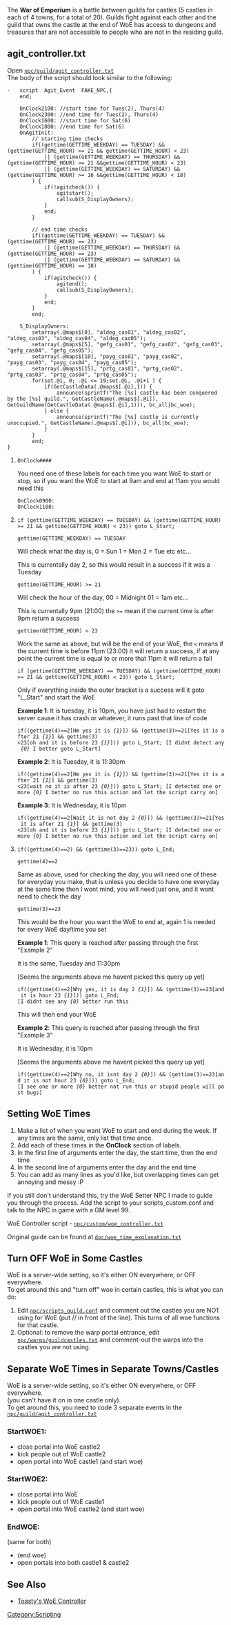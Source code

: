 The **War of Emperium** is a battle between guilds for castles (5 castles in each of 4 towns, for a total of 20). Guilds
fight against each other and the guild that owns the castle at the end of WoE has access to dungeons and treasures that
are not accessible to people who are not in the residing guild.

## agit_controller.txt

Open
[`npc/guild/agit_controller.txt`](https://github.com/HerculesWS/Hercules/blob/stable/npc/guild/agit_controller.txt)  
The body of the script should look similar to the following:

```HercScript
-	script	Agit_Event	FAKE_NPC,{
	end;

	OnClock2100: //start time for Tues(2), Thurs(4)
	OnClock2300: //end time for Tues(2), Thurs(4)
	OnClock1600: //start time for Sat(6)
	OnClock1800: //end time for Sat(6)
	OnAgitInit:
		// starting time checks
		if((gettime(GETTIME_WEEKDAY) == TUESDAY) && (gettime(GETTIME_HOUR) >= 21 && gettime(GETTIME_HOUR) < 23)
			|| (gettime(GETTIME_WEEKDAY) == THURSDAY) && (gettime(GETTIME_HOUR) >= 21 &&gettime(GETTIME_HOUR) < 23)
			|| (gettime(GETTIME_WEEKDAY) == SATURDAY) && (gettime(GETTIME_HOUR) >= 16 &&gettime(GETTIME_HOUR) < 18)
		) {
			if(!agitcheck()) {
				agitstart();
				callsub(S_DisplayOwners);
			}
			end;
		}

		// end time checks
		if((gettime(GETTIME_WEEKDAY) == TUESDAY) && (gettime(GETTIME_HOUR) == 23)
			|| (gettime(GETTIME_WEEKDAY) == THURSDAY) && (gettime(GETTIME_HOUR) == 23)
			|| (gettime(GETTIME_WEEKDAY) == SATURDAY) && (gettime(GETTIME_HOUR) == 18)
		) {
			if(agitcheck()) {
				agitend();
				callsub(S_DisplayOwners);
			}
			end;
		}
		end;

	S_DisplayOwners:
		setarray(.@maps$[0], "aldeg_cas01", "aldeg_cas02", "aldeg_cas03", "aldeg_cas04", "aldeg_cas05");
		setarray(.@maps$[5], "gefg_cas01", "gefg_cas02", "gefg_cas03", "gefg_cas04", "gefg_cas05");
		setarray(.@maps$[10], "payg_cas01", "payg_cas02", "payg_cas03", "payg_cas04", "payg_cas05");
		setarray(.@maps$[15], "prtg_cas01", "prtg_cas02", "prtg_cas03", "prtg_cas04", "prtg_cas05");
		for(set.@i, 0; .@i <= 19;set.@i, .@i+1 ) {
			if(GetCastleData(.@maps$[.@i],1)) {
				announce(sprintf("The [%s] castle has been conquered by the [%s] guild.", GetCastleName(.@maps$[.@i]), GetGuildName(GetCastleData(.@maps$[.@i],1))), bc_all|bc_woe);
			} else {
				announce(sprintf("The [%s] castle is currently unoccupied.", GetCastleName(.@maps$[.@i])), bc_all|bc_woe);
			}
		}
		end;
}
```

1. `OnClock####`

	You need one of these labels for each time you want WoE to start or stop, so if you want the WoE to start at 9am and end
	at 11am you would need this

	`OnClock0900:`  
	`OnClock1100:`


2. `if (gettime(GETTIME_WEEKDAY) == TUESDAY) && (gettime(GETTIME_HOUR) >= 21 && gettime(GETTIME_HOUR) < 23)) goto L_Start;`

	`gettime(GETTIME_WEEKDAY) == TUESDAY`

	Will check what the day is, 0 = Sun 1 = Mon 2 = Tue etc etc...

	This is currentally day 2, so this would result in a success if it was a Tuesday

	`gettime(GETTIME_HOUR) >= 21`

	Will check the hour of the day, 00 = Midnight 01 = 1am etc...

	This is currentally 9pm (21:00) the `>=` mean if the current time is after 9pm return a success

	`gettime(GETTIME_HOUR) < 23`

	Work the same as above, but will be the end of your WoE, the `<` means if the current time is before 11pm (23:00) it will
	return a success, if at any point the current time is equal to or more that 11pm it will return a fail

	`if (gettime(GETTIME_WEEKDAY) == TUESDAY) && (gettime(GETTIME_HOUR) >= 21 && gettime(GETTIME_HOUR) < 23)) goto L_Start;`

	Only if everything inside the outer bracket is a success will it goto "L_Start" and start the WoE

	**Example 1**: It is tuesday, it is 10pm, you have just had to restart the server cause it has crash or whatever, it
	runs past that line of code

	`if((gettime(4)==2[Hm yes it is `*`{1}`*`]) && (gettime(3)>=21[Yes it is after 21 `*`{1}`*`] && gettime(3)<23[oh and it is before 23 `*`{1}`*`])) goto L_Start; [I didnt detect any `*`{0}`*` I better goto L_Start]`

	**Example 2**: It is Tuesday, it is 11:30pm

	`if((gettime(4)==2[Hm yes it is `*`{1}`*`]) && (gettime(3)>=21[Yes it is after 21 `*`{1}`*`] && gettime(3)<23[wait no it is after 23 `*`{0}`*`])) goto L_Start; [I detected one or more `*`{0}`*` I better no run this action and let the script carry on]`

	**Example 3**: It is Wednesday, it is 10pm

	`if((gettime(4)==2[Wait it is not day 2 `*`{0}`*`]) && (gettime(3)>=21[Yes it is after 21 `*`{1}`*`] && gettime(3)<23[oh and it is before 23 `*`{1}`*`])) goto L_Start; [I detected one or more `*`{0}`*` I better no run this action and let the script carry on]`


3. `if((gettime(4)==2) && (gettime(3)==23)) goto L_End;`

	`gettime(4)==2`

	Same as above, used for checking the day, you will need one of these for everyday you make, that is unless you decide to
	have one everyday at the same time then I wont mind, you will need just one, and it wont need to check the day

	`gettime(3)==23`

	This would be the hour you want the WoE to end at, again 1 is needed for every WoE day/time you set

	**Example 1**: This query is reached after passing through the first "Example 2"

	It is the same, Tuesday and 11:30pm

	\[Seems the arguments above me havent picked this query up yet\]

	`if((gettime(4)==2[Why yes, it is day 2 `*`{1}`*`]) && (gettime(3)==23[and it is hour 23 `*`{1}`*`])) goto L_End;[I didnt see any `*`{0}`*` better run this`

	This will then end your WoE

	**Example 2**: This query is reached after passing through the first "Example 3"

	It is Wednesday, it is 10pm

	\[Seems the arguments above me havent picked this query up yet\]

	`if((gettime(4)==2[Why no, it isnt day 2 `*`{0}`*`]) && (gettime(3)==23[and it is not hour 23 `*`{0}`*`])) goto L_End;[I see one or more `*`{0}`*` better not run this or stupid people will post bugs]`

## Setting WoE Times

1.  Make a list of when you want WoE to start and end during the week. If any times are the same, only list that time
    once.
2.  Add each of these times in the **OnClock** section of labels.
3.  In the first line of arguments enter the day, the start time, then the end time
4.  In the second line of arguments enter the day and the end time
5.  You can add as many lines as you'd like, but overlapping times can get annoying and messy :P

If you still don't understand this, try the WoE Setter NPC I made to guide you through the process. Add the script to
your scripts_custom.conf and talk to the NPC in game with a GM level 99.

WoE Controller script -
[`npc/custom/woe_controller.txt`](https://github.com/HerculesWS/Hercules/blob/stable/npc/custom/woe_controller.txt)

Original guide can be found at
[`doc/woe_time_explanation.txt`](https://github.com/HerculesWS/Hercules/blob/stable/doc/woe_time_explanation.txt)

## Turn OFF WoE in Some Castles

WoE is a server-wide setting, so it's either ON everywhere, or OFF everywhere.  
To get around this and "turn off" woe in certain castles, this is what you can do:

1.  Edit [`npc/scripts_guild.conf`](https://github.com/HerculesWS/Hercules/blob/stable/npc/scripts_guild.conf) and
    comment out the castles you are NOT using for WoE (put // in front of the line). This turns of all woe functions for
    that castle.
2.  Optional: to remove the warp portal entrance, edit
    [`npc/warps/guildcastles.txt`](https://github.com/HerculesWS/Hercules/blob/stable/npc/warps/guildcastles.txt)
    and comment-out the warps into the castles you are not using.

## Separate WoE Times in Separate Towns/Castles

WoE is a server-wide setting, so it's either ON everywhere, or OFF everywhere.  
(you can't have it on in one castle only).  
To get around this, you need to code 3 separate events in the
[`npc/guild/agit_controller.txt`](https://github.com/HerculesWS/Hercules/blob/stable/npc/guild/agit_controller.txt)

### StartWOE1:

- close portal into WoE castle2
- kick people out of WoE castle2
- open portal into WoE castle1 (and start woe)

### StartWOE2:

- close portal into WoE
- kick people out of WoE castle1
- open portal into WoE castle2 (and start woe)

### EndWOE:

(same for both)

- (end woe)
- open portals into both castle1 & castle2

## See Also

- [Toasty's WoE Controller](http://sushiduy.plesk3.freepgs.com/ROScripts/WoeInfo/woeinfo_122.php)

[Category:Scripting](Category:Scripting "wikilink")
